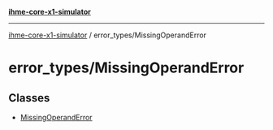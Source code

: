[**ihme-core-x1-simulator**](../../README.md)

***

[ihme-core-x1-simulator](../../modules.md) / error\_types/MissingOperandError

# error\_types/MissingOperandError

## Classes

- [MissingOperandError](classes/MissingOperandError.md)
